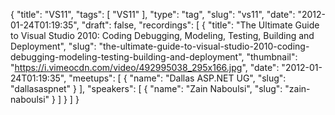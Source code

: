 {
  "title": "VS11",
  "tags": [
    "VS11"
  ],
  "type": "tag",
  "slug": "vs11",
  "date": "2012-01-24T01:19:35",
  "draft": false,
  "recordings": [
    {
      "title": "The Ultimate Guide to Visual Studio 2010: Coding Debugging, Modeling, Testing, Building and Deployment",
      "slug": "the-ultimate-guide-to-visual-studio-2010-coding-debugging-modeling-testing-building-and-deployment",
      "thumbnail": "https://i.vimeocdn.com/video/492995038_295x166.jpg",
      "date": "2012-01-24T01:19:35",
      "meetups": [
        {
          "name": "Dallas ASP.NET UG",
          "slug": "dallasaspnet"
        }
      ],
      "speakers": [
        {
          "name": "Zain Naboulsi",
          "slug": "zain-naboulsi"
        }
      ]
    }
  ]
}